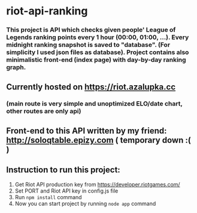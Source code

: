 # riot-api-ranking

### This project is API which checks given people' League of Legends ranking points every 1 hour (00:00, 01:00, ...). Every midnight ranking snapshot is saved to "database". (For simplicity I used json files as database). Project contains also minimalistic front-end (index page) with day-by-day ranking graph.

## Currently hosted on https://riot.azalupka.cc
### (main route is very simple and unoptimized ELO/date chart, other routes are only api) 

## Front-end to this API written by my friend: http://soloqtable.epizy.com ( temporary down :( )

## Instruction to run this project:

1. Get Riot API production key from https://developer.riotgames.com/
2. Set PORT and Riot API key in config.js file
3. Run `npm install` command
4. Now you can start project by running `node app` command
